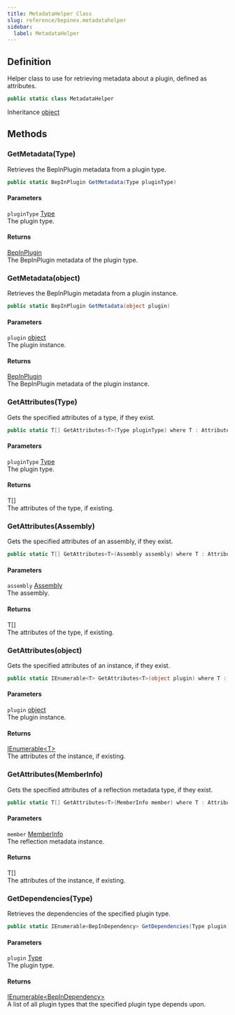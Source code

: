 ```yaml
---
title: MetadataHelper Class
slug: reference/bepinex.metadatahelper
sidebar:
  label: MetadataHelper
---
```


## Definition

Helper class to use for retrieving metadata about a plugin, defined as attributes.

```csharp title="C#"
public static class MetadataHelper
```

Inheritance [object](https://learn.microsoft.com/dotnet/api/system.object/)

## Methods

### GetMetadata(Type)

Retrieves the BepInPlugin metadata from a plugin type.

```csharp title="C#"
public static BepInPlugin GetMetadata(Type pluginType)
```

#### Parameters

`pluginType` [Type](https://learn.microsoft.com/dotnet/api/system.type/)  
The plugin type.

#### Returns

[BepInPlugin](../bepinex.bepinplugin/)  
The BepInPlugin metadata of the plugin type.

### GetMetadata(object)

Retrieves the BepInPlugin metadata from a plugin instance.

```csharp title="C#"
public static BepInPlugin GetMetadata(object plugin)
```

#### Parameters

`plugin` [object](https://learn.microsoft.com/dotnet/api/system.object/)  
The plugin instance.

#### Returns

[BepInPlugin](../bepinex.bepinplugin/)  
The BepInPlugin metadata of the plugin instance.

### GetAttributes<T>(Type)

Gets the specified attributes of a type, if they exist.

```csharp title="C#"
public static T[] GetAttributes<T>(Type pluginType) where T : Attribute
```

#### Parameters

`pluginType` [Type](https://learn.microsoft.com/dotnet/api/system.type/)  
The plugin type.

#### Returns

T[]  
The attributes of the type, if existing.

### GetAttributes<T>(Assembly)

Gets the specified attributes of an assembly, if they exist.

```csharp title="C#"
public static T[] GetAttributes<T>(Assembly assembly) where T : Attribute
```

#### Parameters

`assembly` [Assembly](https://learn.microsoft.com/dotnet/api/system.reflection.assembly/)  
The assembly.

#### Returns

T[]  
The attributes of the type, if existing.

### GetAttributes<T>(object)

Gets the specified attributes of an instance, if they exist.

```csharp title="C#"
public static IEnumerable<T> GetAttributes<T>(object plugin) where T : Attribute
```

#### Parameters

`plugin` [object](https://learn.microsoft.com/dotnet/api/system.object/)  
The plugin instance.

#### Returns

[IEnumerable\<T\>](https://learn.microsoft.com/dotnet/api/system.collections.generic.ienumerable-1/)  
The attributes of the instance, if existing.

### GetAttributes<T>(MemberInfo)

Gets the specified attributes of a reflection metadata type, if they exist.

```csharp title="C#"
public static T[] GetAttributes<T>(MemberInfo member) where T : Attribute
```

#### Parameters

`member` [MemberInfo](https://learn.microsoft.com/dotnet/api/system.reflection.memberinfo/)  
The reflection metadata instance.

#### Returns

T[]  
The attributes of the instance, if existing.

### GetDependencies(Type)

Retrieves the dependencies of the specified plugin type.

```csharp title="C#"
public static IEnumerable<BepInDependency> GetDependencies(Type plugin)
```

#### Parameters

`plugin` [Type](https://learn.microsoft.com/dotnet/api/system.type/)  
The plugin type.

#### Returns

[IEnumerable\<BepInDependency\>](https://learn.microsoft.com/dotnet/api/system.collections.generic.ienumerable-1/)  
A list of all plugin types that the specified plugin type depends upon.
